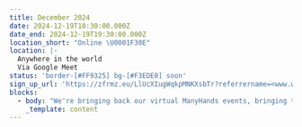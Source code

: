 ```yaml
---
title: December 2024
date: 2024-12-19T18:30:00.000Z
date_end: 2024-12-19T19:30:00.000Z
location_short: "Online \U0001F30E"
location: |-
  Anywhere in the world
  Via Google Meet
status: 'border-[#FF9325] bg-[#F3EDE0] soon'
sign_up_url: 'https://zfrmz.eu/LlUcXIugWqkpMNKXsbTr?referrername=<www.wearemanyhands.com>'
blocks:
  - body: "We're bringing back our virtual ManyHands events, bringing together Product Pros from wherever you are around the globe \U0001F30E\n\nGet ready to connect, learn, and collaborate with like-minded digital product enthusiasts. Network with likeminded pros, explore fun product challenges, and join our community of experts.\n\nFeel free to bring along your dinner and get an icy drink ready!\n\nSee you there!\n"
    _template: content
---
```


